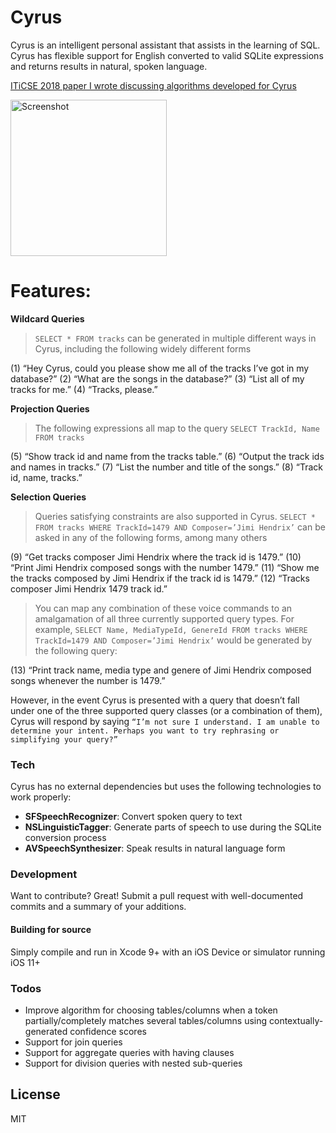 # Cyrus
Cyrus is an intelligent personal assistant that assists in the learning of SQL. Cyrus has flexible support for English converted to valid SQLite expressions and returns results in natural, spoken language.

<a href="http://ejosue.com/wp-content/uploads/ITiCSE-2018-NatQL-v7.pdf" target="_blank">ITiCSE 2018 paper I wrote discussing algorithms developed for Cyrus</a> 

<img src="https://i.imgur.com/yJMLaPQ.png" alt="Screenshot" width="250px">

# Features:
**Wildcard Queries**
> `SELECT * FROM tracks` can be generated in multiple different ways in Cyrus, including
the following widely different forms

(1) “Hey Cyrus, could you please show me all of the tracks I’ve got
in my database?”
(2) “What are the songs in the database?”
(3) “List all of my tracks for me.”
(4) “Tracks, please.”

**Projection Queries**

>The following expressions all map to the query `SELECT TrackId, Name FROM tracks`

(5) “Show track id and name from the tracks table.”
(6) “Output the track ids and names in tracks.”
(7) “List the number and title of the songs.”
(8) “Track id, name, tracks.”

**Selection Queries**
> Queries satisfying constraints are also supported in Cyrus. `SELECT * FROM
tracks WHERE TrackId=1479 AND Composer=’Jimi Hendrix’` can be asked in any of the following forms, among many others

(9) “Get tracks composer Jimi Hendrix where the track id is 1479.”
(10) “Print Jimi Hendrix composed songs with the number 1479.”
(11) “Show me the tracks composed by Jimi Hendrix if the track id
is 1479.”
(12) “Tracks composer Jimi Hendrix 1479 track id.”

>You can map any combination of these voice commands to an amalgamation of all three currently supported query types. For example, `SELECT Name, MediaTypeId, GenereId FROM
tracks WHERE TrackId=1479 AND Composer=’Jimi Hendrix’` would be generated by the following query:

(13) “Print track name, media type and genere of Jimi Hendrix
composed songs whenever the number is 1479.”

However, in the event Cyrus is presented with a query that doesn’t fall under one of the three supported query classes (or a combination of them), Cyrus will respond by saying `“I’m not sure I understand. I am unable to determine your intent. Perhaps you want to try rephrasing or simplifying your query?”`

### Tech

Cyrus has no external dependencies but uses the following technologies to work properly:
* **SFSpeechRecognizer**: Convert spoken query to text
* **NSLinguisticTagger**: Generate parts of speech to use during the SQLite conversion process
* **AVSpeechSynthesizer**: Speak results in natural language form

### Development

Want to contribute? Great! Submit a pull request with well-documented commits and a summary of your additions.

#### Building for source
Simply compile and run in Xcode 9+ with an iOS Device or simulator running iOS 11+

### Todos
 - Improve algorithm for choosing tables/columns when a token partially/completely matches several tables/columns using contextually-generated confidence scores
 - Support for join queries
 - Support for aggregate queries with having clauses
 - Support for division queries with nested sub-queries

License
----

MIT
